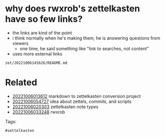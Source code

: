 # why does rwxrob's zettelkasten have so few links?

- the links are kind of the point
- i think normally when he's making them, he is answering questions from viewers
  - one time, he said something like "link to searches, not content"
- uses more external links

` zet/20221006145626/README.md `

# Related

- [20221006013612](/zet/20221006013612/README.md) markdown to zettelkasten conversion project
- [20221006054727](/zet/20221006054727/README.md) idea about zettels, commits, and scripts
- [20221006020303](/zet/20221006020303/README.md) zettelkasten note types
- [20221006033248](/zet/20221006033248/README.md) rwxrob

Tags:

    #zettelkasten
